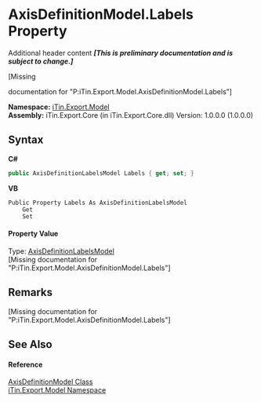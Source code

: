 # AxisDefinitionModel.Labels Property 
Additional header content _**\[This is preliminary documentation and is subject to change.\]**_

\[Missing <summary> documentation for "P:iTin.Export.Model.AxisDefinitionModel.Labels"\]

**Namespace:**&nbsp;<a href="ef57ffcc-e95e-b212-5a46-9aa6f5a3511f">iTin.Export.Model</a><br />**Assembly:**&nbsp;iTin.Export.Core (in iTin.Export.Core.dll) Version: 1.0.0.0 (1.0.0.0)

## Syntax

**C#**<br />
``` C#
public AxisDefinitionLabelsModel Labels { get; set; }
```

**VB**<br />
``` VB
Public Property Labels As AxisDefinitionLabelsModel
	Get
	Set
```


#### Property Value
Type: <a href="01baa1cf-fe80-d665-0a49-2a681d59453f">AxisDefinitionLabelsModel</a><br />\[Missing <value> documentation for "P:iTin.Export.Model.AxisDefinitionModel.Labels"\]

## Remarks
\[Missing <remarks> documentation for "P:iTin.Export.Model.AxisDefinitionModel.Labels"\]

## See Also


#### Reference
<a href="e024e6f0-d771-be00-2a14-5c25143a0810">AxisDefinitionModel Class</a><br /><a href="ef57ffcc-e95e-b212-5a46-9aa6f5a3511f">iTin.Export.Model Namespace</a><br />